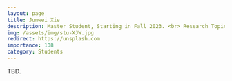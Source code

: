 ```yaml
---
layout: page
title: Junwei Xie
description: Master Student, Starting in Fall 2023. <br> Research Topic&#58; Adversarial Attack &#38; Defense.
img: /assets/img/stu-XJW.jpg
redirect: https://unsplash.com
importance: 108
category: Students
---
```


TBD.
